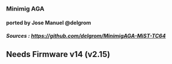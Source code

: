 ### Minimig AGA

#### ported by Jose Manuel @delgrom

##### Sources : https://github.com/delgrom/MinimigAGA-MiST-TC64


## Needs Firmware v14 (v2.15)
